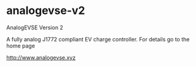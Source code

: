 # analogevse-v2
AnalogEVSE Version 2

A fully analog J1772 compliant EV charge controller. For details go to the home page

http://www.analogevse.xyz
